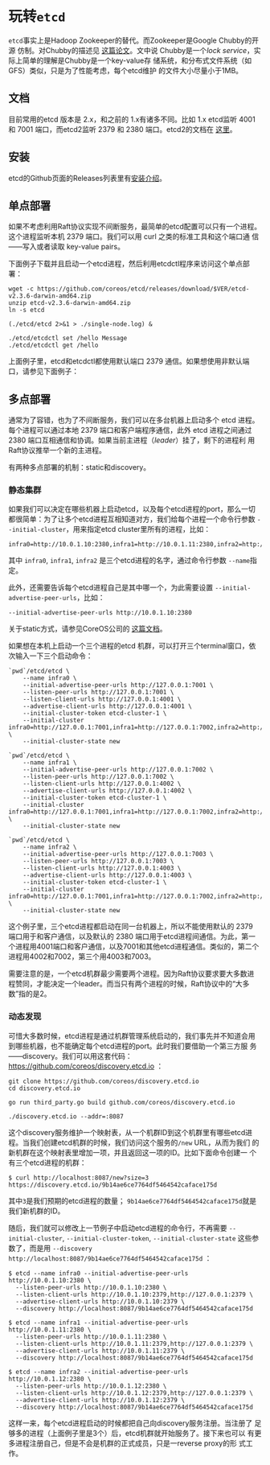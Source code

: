 # 玩转`etcd`

`etcd`事实上是Hadoop Zookeeper的替代。而Zookeeper是Google Chubby的开源
仿制。对Chubby的描述见
[这篇论文](http://research.google.com/archive/chubby.html)。文中说
Chubby是一个*lock service*，实际上简单的理解是Chubby是一个key-value存
储系统，和分布式文件系统（如GFS）类似，只是为了性能考虑，每个etcd维护
的文件大小尽量小于1MB。

## 文档

目前常用的etcd 版本是 2.x，和之前的 1.x有诸多不同。比如 1.x etcd监听
4001 和 7001 端口，而etcd2监听 2379 和 2380 端口。etcd2的文档在
[这里](https://github.com/coreos/etcd/tree/master/Documentation/v2)。

## 安装

etcd的Github页面的Releases列表里有[安装介绍](https://github.com/coreos/etcd/releases)。

## 单点部署

如果不考虑利用Raft协议实现不间断服务，最简单的etcd配置可以只有一个进程。
这个进程监听本机 2379 端口。我们可以用 curl 之类的标准工具和这个端口通
信——写入或者读取 key-value pairs。

下面例子下载并且启动一个etcd进程，然后利用etcdctl程序来访问这个单点部署：

```
wget -c https://github.com/coreos/etcd/releases/download/$VER/etcd-v2.3.6-darwin-amd64.zip
unzip etcd-v2.3.6-darwin-amd64.zip
ln -s etcd

(./etcd/etcd 2>&1 > ./single-node.log) &

./etcd/etcdctl set /hello Message
./etcd/etcdctl get /hello
```

上面例子里，etcd和etcdctl都使用默认端口 2379 通信。如果想使用非默认端
口，请参见下面例子：

## 多点部署

通常为了容错，也为了不间断服务，我们可以在多台机器上启动多个 etcd 进程。
每个进程可以通过本地 2379 端口和客户端程序通信，此外 etcd 进程之间通过
2380 端口互相通信和协调。如果当前主进程（*leader*）挂了，剩下的进程利
用Raft协议推举一个新的主进程。

有两种多点部署的机制：static和discovery。

### 静态集群

如果我们可以决定在哪些机器上启动etcd，以及每个etcd进程的port，那么一切
都很简单：为了让多个etcd进程互相知道对方，我们给每个进程一个命令行参数
`--initial-cluster`，用来指定etcd cluster里所有的进程，比如：

```
infra0=http://10.0.1.10:2380,infra1=http://10.0.1.11:2380,infra2=http://10.0.1.12:2380
```

其中 `infra0`, `infra1`, `infra2` 是三个etcd进程的名字，通过命令行参数
`--name`指定。

此外，还需要告诉每个etcd进程自己是其中哪一个，为此需要设置
`--initial-advertise-peer-urls`，比如：

```
--initial-advertise-peer-urls http://10.0.1.10:2380
```

关于static方式，请参见CoreOS公司的
[这篇文档](https://coreos.com/etcd/docs/latest/clustering.html#static)。

如果想在本机上启动一个三个进程的etcd 机群，可以打开三个terminal窗口，依次输入一下三个启动命令：

```
`pwd`/etcd/etcd \
    --name infra0 \
    --initial-advertise-peer-urls http://127.0.0.1:7001 \
    --listen-peer-urls http://127.0.0.1:7001 \
    --listen-client-urls http://127.0.0.1:4001 \
    --advertise-client-urls http://127.0.0.1:4001 \
    --initial-cluster-token etcd-cluster-1 \
    --initial-cluster infra0=http://127.0.0.1:7001,infra1=http://127.0.0.1:7002,infra2=http://127.0.0.1:7003 \
    --initial-cluster-state new 

`pwd`/etcd/etcd \
    --name infra1 \
    --initial-advertise-peer-urls http://127.0.0.1:7002 \
    --listen-peer-urls http://127.0.0.1:7002 \
    --listen-client-urls http://127.0.0.1:4002 \
    --advertise-client-urls http://127.0.0.1:4002 \
    --initial-cluster-token etcd-cluster-1 \
    --initial-cluster infra0=http://127.0.0.1:7001,infra1=http://127.0.0.1:7002,infra2=http://127.0.0.1:7003 \
    --initial-cluster-state new 

`pwd`/etcd/etcd \
    --name infra2 \
    --initial-advertise-peer-urls http://127.0.0.1:7003 \
    --listen-peer-urls http://127.0.0.1:7003 \
    --listen-client-urls http://127.0.0.1:4003 \
    --advertise-client-urls http://127.0.0.1:4003 \
    --initial-cluster-token etcd-cluster-1 \
    --initial-cluster infra0=http://127.0.0.1:7001,infra1=http://127.0.0.1:7002,infra2=http://127.0.0.1:7003 \
    --initial-cluster-state new 
```

这个例子里，三个etcd进程都启动在同一台机器上，所以不能使用默认的 2379
端口用于和客户通信，以及默认的 2380 端口用于etcd进程间通信。为此，第一
个进程用4001端口和客户通信，以及7001和其他etcd进程通信。类似的，第二个
进程用4002和7002，第三个用4003和7003。

需要注意的是，一个etcd机群最少需要两个进程。因为Raft协议要求要大多数进
程赞同，才能决定一个leader。而当只有两个进程的时候，Raft协议中的“大多
数”指的是2。

### 动态发现

可惜大多数时候，etcd进程是通过机群管理系统启动的，我们事先并不知道会用
到哪些机器，也不能确定每个etcd进程的port。此时我们要借助一个第三方服
务——discovery。我们可以用这套代码：
https://github.com/coreos/discovery.etcd.io ：

```
git clone https://github.com/coreos/discovery.etcd.io
cd discovery.etcd.io

go run third_party.go build github.com/coreos/discovery.etcd.io

./discovery.etcd.io --addr=:8087
```

这个discovery服务维护一个映射表，从一个机群ID到这个机群里有哪些etcd进
程。当我们创建etcd机群的时候，我们访问这个服务的`/new` URL，从而为我们
的新机群在这个映射表里增加一项，并且返回这一项的ID。比如下面命令创建一
个有三个etcd进程的机群：

```
$ curl http://localhost:8087/new?size=3
https://discovery.etcd.io/9b14ae6ce7764df5464542caface175d
```

其中`3`是我们预期的etcd进程的数量；
`9b14ae6ce7764df5464542caface175d`就是我们新机群的ID。

随后，我们就可以修改上一节例子中启动etcd进程的命令行，不再需要
`--initial-cluster`, `--initial-cluster-token`,
`--initial-cluster-state` 这些参数了，而是用 `--discovery
http://localhost:8087/9b14ae6ce7764df5464542caface175d` ：

```
$ etcd --name infra0 --initial-advertise-peer-urls http://10.0.1.10:2380 \
  --listen-peer-urls http://10.0.1.10:2380 \
  --listen-client-urls http://10.0.1.10:2379,http://127.0.0.1:2379 \
  --advertise-client-urls http://10.0.1.10:2379 \
  --discovery http://localhost:8087/9b14ae6ce7764df5464542caface175d
  
$ etcd --name infra1 --initial-advertise-peer-urls http://10.0.1.11:2380 \
  --listen-peer-urls http://10.0.1.11:2380 \
  --listen-client-urls http://10.0.1.11:2379,http://127.0.0.1:2379 \
  --advertise-client-urls http://10.0.1.11:2379 \
  --discovery http://localhost:8087/9b14ae6ce7764df5464542caface175d
  
$ etcd --name infra2 --initial-advertise-peer-urls http://10.0.1.12:2380 \
  --listen-peer-urls http://10.0.1.12:2380 \
  --listen-client-urls http://10.0.1.12:2379,http://127.0.0.1:2379 \
  --advertise-client-urls http://10.0.1.12:2379 \
  --discovery http://localhost:8087/9b14ae6ce7764df5464542caface175d
```

这样一来，每个etcd进程启动的时候都把自己向discovery服务注册。当注册了
足够多的进程（上面例子里是3个）后，etcd机群就开始服务了。接下来也可以
有更多进程注册自己，但是不会是机群的正式成员，只是一reverse proxy的形
式工作。
